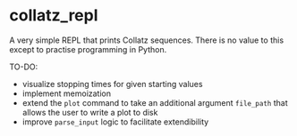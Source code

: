 # collatz_repl
A very simple REPL that prints Collatz sequences. There is no value to this except to practise programming in Python. 

TO-DO:

- visualize stopping times for given starting values
- implement memoization
- extend the `plot` command to take an additional argument `file_path` that allows the user to write a plot to disk
- improve `parse_input` logic to facilitate extendibility

